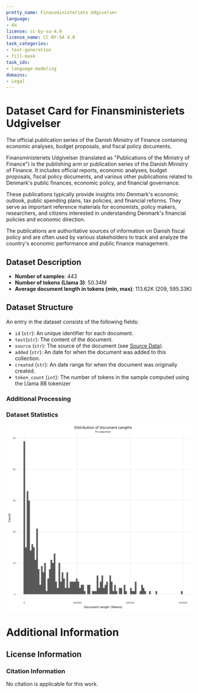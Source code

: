 ```yaml
---
pretty_name: Finansministeriets Udgivelser
language:
- da
license: cc-by-sa-4.0
license_name: CC-BY-SA 4.0
task_categories:
- text-generation
- fill-mask
task_ids:
- language-modeling
domains:
- Legal
---
```


# Dataset Card for Finansministeriets Udgivelser

<!-- START-SHORT DESCRIPTION -->
The official publication series of the Danish Ministry of Finance containing economic analyses, budget proposals, and fiscal policy documents.
<!-- END-SHORT DESCRIPTION -->

Finansministeriets Udgivelser (translated as "Publications of the Ministry of Finance") is the publishing arm or publication series of the Danish Ministry of Finance. It includes official reports, economic analyses, budget proposals, fiscal policy documents, and various other publications related to Denmark's public finances, economic policy, and financial governance.

These publications typically provide insights into Denmark's economic outlook, public spending plans, tax policies, and financial reforms. They serve as important reference materials for economists, policy makers, researchers, and citizens interested in understanding Denmark's financial policies and economic direction.

The publications are authoritative sources of information on Danish fiscal policy and are often used by various stakeholders to track and analyze the country's economic performance and public finance management.




## Dataset Description

<!-- START-DESC-STATS -->
- **Number of samples**: 443
- **Number of tokens (Llama 3)**: 50.34M
- **Average document length in tokens (min, max)**: 113.62K (209, 595.33K)
<!-- END-DESC-STATS -->


## Dataset Structure
An entry in the dataset consists of the following fields:

- `id` (`str`): An unique identifier for each document.
- `text`(`str`): The content of the document.
- `source` (`str`): The source of the document (see [Source Data](#source-data)).
- `added` (`str`): An date for when the document was added to this collection.
- `created` (`str`): An date range for when the document was originally created.
- `token_count` (`int`): The number of tokens in the sample computed using the Llama 8B tokenizer


### Additional Processing


### Dataset Statistics

<!-- START-DATASET PLOTS -->
<p align="center">
<img src="./images/dist_document_length.png" width="600" style="margin-right: 10px;" />
</p>
<!-- END-DATASET PLOTS -->


# Additional Information

## License Information


### Citation Information

No citation is applicable for this work.
